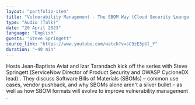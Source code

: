 ```yaml
---
layout: "portfolio-item"
title: "Vulnerability Management - The SBOM Way (Cloud Security Lounge Ep. 1)"
type: "Audio (Talk)"
date: "20 April 2023"
language: "English"
guests: "Steve Springett"
source_link: "https://www.youtube.com/watch?v=sC9zE5pGl_Y"
duration: "~49 min"
---
```


Hosts Jean-Baptiste Aviat and Izar Tarandach kick off the series with Steve Springett (ServiceNow Director of Product Security and OWASP CycloneDX lead) . They discuss Software Bills of Materials (SBOMs) – common use cases, vendor pushback, and why SBOMs alone aren't a silver bullet – as well as how SBOM formats will evolve to improve vulnerability management .
